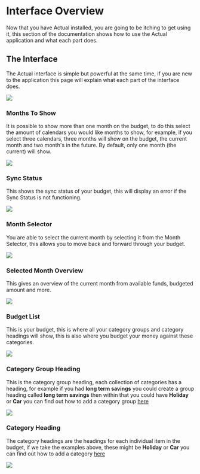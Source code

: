 # Interface Overview

Now that you have Actual installed, you are going to be itching to get using it, this section of the documentation shows how to use the Actual application and what each part does.

## The Interface

The Actual interface is simple but powerful at the same time, if you are new to the application this page will explain what each part of the interface does.

![](/img/using-actual/budget-main.png)

### Months To Show

It is possible to show more than one month on the budget, to do this select the amount of calendars you would like months to show, for example, if you select three calendars, three months will show on the budget, the current month and two month's in the future. By default, only one month (the current) will show.

![](/img/using-actual/budget-month-selector.png)

### Sync Status

This shows the sync status of your budget, this will display an error if the Sync Status is not functioning.

![](/img/using-actual/budget-sync-status.png)

### Month Selector

You are able to select the current month by selecting it from the Month Selector, this allows you to move back and forward through your budget.

![](/img/using-actual/budget-months.png)

### Selected Month Overview

This gives an overview of the current month from available funds, budgeted amount and more.

![](/img/using-actual/budget-month-overview.png)

### Budget List

This is your budget, this is where all your category groups and category headings will show, this is also where you budget your money against these categories.

![](/img/using-actual/budget-list.png)

### Category Group Heading

This is the category group heading, each collection of categories has a heading, for example if you had **long term savings** you could create a group heading called **long term savings** then within that you could have **Holiday** or **Car** you can find out how to add a category group [here](/budgeting/categories#adding-a-category-group)

![](/img/using-actual/budget-category-heading.png)

### Category Heading

The category headings are the headings for each individual item in the budget, if we take the examples above, these might be **Holiday** or **Car** you can find out how to add a category [here](/budgeting/categories#add-a-category)

![](/img/using-actual/budget-category.png)
